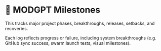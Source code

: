 # 📆 MODGPT Milestones

This tracks major project phases, breakthroughs, releases, setbacks, and recoveries.

Each log reflects progress or failure, including system breakthroughs (e.g. GitHub sync success, swarm launch tests, visual milestones).
